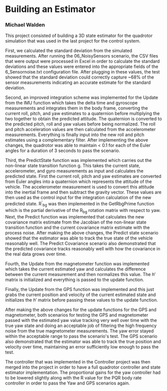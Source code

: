 # Building an Estimator
### Michael Walden

This project consisted of building a 3D state estimator for the quadrotor simulation that was used in the last project for the control system.  

First, we calculated the standard deviation from the simulated measurements.  After running the 06_NoisySensors scenario, the CSV files that were output were processed in Excel in order to calculate the standard deviations and these values were entered into the appropriate fields of the 6_Sensornoise.txt configuration file.  After plugging in these values, the test showed that the standard deviation could correctly capture ~68% of the sensor measurements indicating an accurate estimate for the standard deviation. 

Second, an improved integration scheme was implemented for the Update from the IMU function which takes the delta time and gyroscope measurements and integrates them in the body frame, converting the current roll, pitch, and yaw estimates to a quaternion before multiplying the two together to obtain the predicted attitude.  The quaternion is converted to the predicted pitch, roll and yaw values before being normalized.  The roll and pitch acceleration values are then calculated from the accelerometer measurements.  Everything is finally input into the new roll and pitch estimates using a complementary filter.  After implementing the above changes, the quadrotor was able to maintain < 0.1 for each of the Euler angles for a duration of 3 seconds to pass the scenario.

Third, the PredictState function was implemented which carries out the non-linear state transition function g.  This takes the current state, accelerometer, and gyro measurements as input and calculates the predicted state.  First the current roll, pitch and yaw estimates are converted from Euler angles into a quaternion which represents the attitude of the vehicle.   The accelerometer measurement is used to convert this attitude into the inertial frame and then subtract the gravity vector.  These values are then used as the control input for the integration calculation of the new predicted state.  R<sup>'</sup><sub>bg</sub> was then implemented in the GetRbgPrime function which is the partial derivative of the R<sub>bg</sub> rotation matrix with respect to yaw.  Next, the Predict function was implemented that calculates the new covariance matrix estimate from the Jacobian of the non-linear state transition function and the current covariance matrix estimate with the process noise.  After making the above changes, the Predict state scenario showed that the estimator was able to track the true state of the vehicle reasonably well.  The Predict Covariance scenario also demonstrated that the predicted covariance tracks reasonably well with how the covariance in the real data grows over time.

Fourth, the Update from the magnetometer function was implemented which takes the current estimated yaw and calculates the difference between the current measurement and then normalizes this value.  The $h'$ matrix is initialized and everything is passed to the update function.

Finally, the Update from the GPS function was implemented and this just grabs the current position and velocity of the current estimated state and initializes the $h'$ matrix before passing these values to the update function. 

After making the above changes for the update functions for the GPS and magnetometer, both scenarios for testing the GPS and magnetometer passed with the estimated yaw value tracking very well over time with the true yaw state and doing an acceptable job of filtering the high frequency noise from the true magnetometer measurements.  The yaw error stayed within the acceptable range to pass the scenario's test.  The GPS scenario also demonstrated that the estimator was able to track the true position and velocity over time, maintaining an error sufficiently low enough to pass the test.

The controller that was implemented in the Controller project was then merged into the project in order to have a full quadrotor controller and state estimator implementation.  The proportional gains for the yaw controller had to be lowered slightly along with the R value for the PQR body rate controller in order to pass the Yaw and GPS scenarios again.
